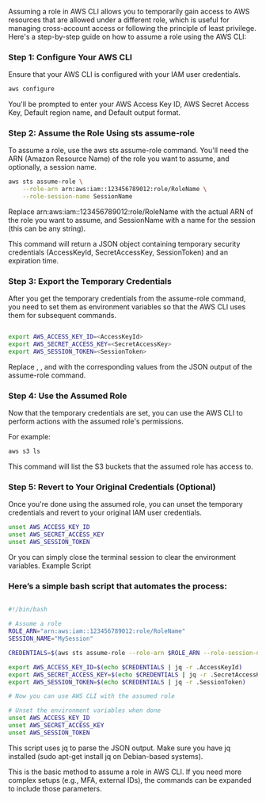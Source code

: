 Assuming a role in AWS CLI allows you to temporarily gain access to AWS resources that are allowed under a different role, which is useful for managing cross-account access or following the principle of least privilege. Here's a step-by-step guide on how to assume a role using the AWS CLI:
### Step 1: Configure Your AWS CLI

Ensure that your AWS CLI is configured with your IAM user credentials.

```bash
aws configure
```
You'll be prompted to enter your AWS Access Key ID, AWS Secret Access Key, Default region name, and Default output format.
### Step 2: Assume the Role Using sts assume-role

To assume a role, use the aws sts assume-role command. You'll need the ARN (Amazon Resource Name) of the role you want to assume, and optionally, a session name.

```bash
aws sts assume-role \
    --role-arn arn:aws:iam::123456789012:role/RoleName \
    --role-session-name SessionName
```
Replace arn:aws:iam::123456789012:role/RoleName with the actual ARN of the role you want to assume, and SessionName with a name for the session (this can be any string).

This command will return a JSON object containing temporary security credentials (AccessKeyId, SecretAccessKey, SessionToken) and an expiration time.
### Step 3: Export the Temporary Credentials

After you get the temporary credentials from the assume-role command, you need to set them as environment variables so that the AWS CLI uses them for subsequent commands.

```bash

export AWS_ACCESS_KEY_ID=<AccessKeyId>
export AWS_SECRET_ACCESS_KEY=<SecretAccessKey>
export AWS_SESSION_TOKEN=<SessionToken>
```
Replace <AccessKeyId>, <SecretAccessKey>, and <SessionToken> with the corresponding values from the JSON output of the assume-role command.
### Step 4: Use the Assumed Role

Now that the temporary credentials are set, you can use the AWS CLI to perform actions with the assumed role's permissions.

For example:

```bash
aws s3 ls
```
This command will list the S3 buckets that the assumed role has access to.
### Step 5: Revert to Your Original Credentials (Optional)

Once you're done using the assumed role, you can unset the temporary credentials and revert to your original IAM user credentials.

```bash
unset AWS_ACCESS_KEY_ID
unset AWS_SECRET_ACCESS_KEY
unset AWS_SESSION_TOKEN
```
Or you can simply close the terminal session to clear the environment variables.
Example Script

### Here’s a simple bash script that automates the process:

```bash

#!/bin/bash

# Assume a role
ROLE_ARN="arn:aws:iam::123456789012:role/RoleName"
SESSION_NAME="MySession"

CREDENTIALS=$(aws sts assume-role --role-arn $ROLE_ARN --role-session-name $SESSION_NAME --query "Credentials" --output json)

export AWS_ACCESS_KEY_ID=$(echo $CREDENTIALS | jq -r .AccessKeyId)
export AWS_SECRET_ACCESS_KEY=$(echo $CREDENTIALS | jq -r .SecretAccessKey)
export AWS_SESSION_TOKEN=$(echo $CREDENTIALS | jq -r .SessionToken)

# Now you can use AWS CLI with the assumed role

# Unset the environment variables when done
unset AWS_ACCESS_KEY_ID
unset AWS_SECRET_ACCESS_KEY
unset AWS_SESSION_TOKEN
```

This script uses jq to parse the JSON output. Make sure you have jq installed (sudo apt-get install jq on Debian-based systems).

This is the basic method to assume a role in AWS CLI. If you need more complex setups (e.g., MFA, external IDs), the commands can be expanded to include those parameters.
